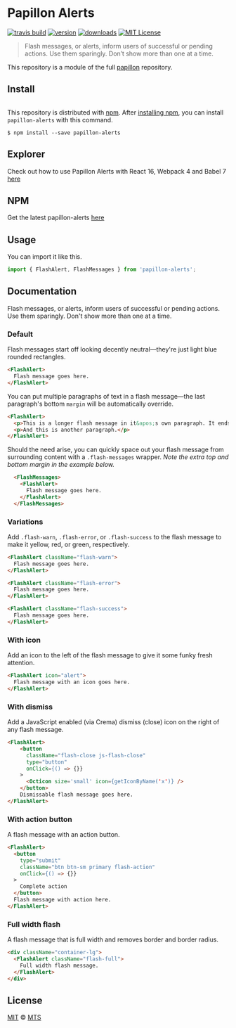 # Papillon Alerts

[![travis build](https://img.shields.io/travis/mts/papillon.svg?style=flat-square)](https://travis-ci.org/mts/papillon)
[![version](https://img.shields.io/npm/v/papillon-alerts.svg?style=flat-square)](http://npm.im/papillon-alerts)
[![downloads](https://img.shields.io/npm/dm/papillon-alerts.svg?style=flat-square)](http://npm-stat.com/charts.html?package=papillon-alerts&from=2018-10-13)
[![MIT License](https://img.shields.io/npm/l/papillon-alerts.svg?style=flat-square)](http://opensource.org/licenses/MIT)

> Flash messages, or alerts, inform users of successful or pending actions. Use them sparingly. Don’t show more than one at a time.

This repository is a module of the full [papillon][papillon] repository.

## Install

<p align="left">
  <a aria-label="npm install" href="https://www.npmjs.com/package/papillon-alerts">
    <img alt="" src="https://nodei.co/npm/papillon-alerts.png">
  </a>
</p>

This repository is distributed with [npm][npm]. After [installing npm][install-npm], you can install `papillon-alerts` with this command.

```
$ npm install --save papillon-alerts
```

## Explorer
Check out how to use Papillon Alerts with React 16, Webpack 4 and Babel 7 [here](https://github.com/mts/papillon/tree/master/packages/papillon-alerts/explorer)

## NPM
Get the latest papillon-alerts [here](https://www.npmjs.com/package/papillon-alerts)

## Usage

You can import it like this.

```javascript
import { FlashAlert, FlashMessages } from 'papillon-alerts';
```

## Documentation

Flash messages, or alerts, inform users of successful or pending actions. Use them sparingly. Don't show more than one at a time.

### Default

Flash messages start off looking decently neutral—they're just light blue rounded rectangles.

```html
<FlashAlert>
  Flash message goes here.
</FlashAlert>
```

You can put multiple paragraphs of text in a flash message—the last paragraph's bottom `margin` will be automatically override.

```html
<FlashAlert>
  <p>This is a longer flash message in it&apos;s own paragraph. It ends up looking something like this. If we keep adding more text, it&apos;ll eventually wrap to a new line.</p>
  <p>And this is another paragraph.</p>
</FlashAlert>
```

Should the need arise, you can quickly space out your flash message from surrounding content with a `.flash-messages` wrapper. *Note the extra top and bottom margin in the example below.*

```html
  <FlashMessages>
    <FlashAlert>
      Flash message goes here.
    </FlashAlert>
  </FlashMessages>
```

### Variations

Add `.flash-warn`, `.flash-error`, or `.flash-success` to the flash message to make it yellow, red, or green, respectively.

```html
<FlashAlert className="flash-warn">
  Flash message goes here.
</FlashAlert>

<FlashAlert className="flash-error">
  Flash message goes here.
</FlashAlert>

<FlashAlert className="flash-success">
  Flash message goes here.
</FlashAlert>
```

### With icon

Add an icon to the left of the flash message to give it some funky fresh attention.

```html
<FlashAlert icon="alert">
  Flash message with an icon goes here.
</FlashAlert>
```

### With dismiss

Add a JavaScript enabled (via Crema) dismiss (close) icon on the right of any flash message.

```html
<FlashAlert>
    <button
      className="flash-close js-flash-close"
      type="button"
      onClick={() => {}}
    >
      <Octicon size='small' icon={getIconByName('x')} />
    </button>
    Dismissable flash message goes here.
</FlashAlert>
```

### With action button

A flash message with an action button.

```html
<FlashAlert>
  <button
    type="submit"
    className="btn btn-sm primary flash-action"
    onClick={() => {}}
  >
    Complete action
  </button>
  Flash message with action here.
</FlashAlert>
```

### Full width flash

A flash message that is full width and removes border and border radius.

```html
<div className="container-lg">
  <FlashAlert className="flash-full">
    Full width flash message.
  </FlashAlert>
</div>
```

## License

[MIT](./LICENSE) &copy; [MTS](https://github.com/mts)

[papillon]: https://github.com/mts/papillon
[docs]: https://github.com/mts/papillon/tree/master/packages/papillon-alerts
[npm]: https://www.npmjs.com/package/papillon-alerts
[install-npm]: https://docs.npmjs.com/getting-started/installing-node
[react]: https://github.com/facebook/react

